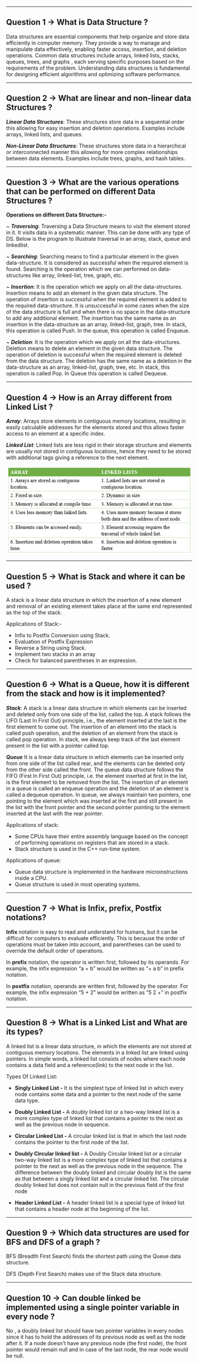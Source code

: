 <hr>

## Question 1 -> What is Data Structure ?

Data structures are essential components that help organize and store data efficiently in computer memory. They provide a way to manage and manipulate data effectively, enabling faster access, insertion, and deletion operations.
Common data structures include arrays, linked lists, stacks, queues, trees, and graphs , each serving specific purposes based on the requirements of the problem. Understanding data structures is fundamental for designing efficient algorithms and optimizing software performance.

<hr>

## Question 2 -> What are linear and non-linear data Structures ?

***Linear Data Structures***: These structures store data in a sequential order this allowing for easy insertion and deletion operations. Examples include arrays, linked lists, and queues.

***Non-Linear Data Structures***: These structures store data in a hierarchical or interconnected manner this allowing for more complex relationships between data elements. Examples include trees, graphs, and hash tables.

<hr>

## Question 3 -> What are the various operations that can be performed on different Data Structures ?

**Operations on different Data Structure:-**

~ ***Traversing***: Traversing a Data Structure means to visit the element stored in it. It visits data in a systematic manner. This can be done with any type of DS. 
Below is the program to illustrate traversal in an array, stack, queue and linkedlist.

~ ***Searching***: Searching means to find a particular element in the given data-structure. It is considered as successful when the required element is found. Searching is the operation which we can performed on data-structures like array, linked-list, tree, graph, etc.

~ ***Insertion***: It is the operation which we apply on all the data-structures. Insertion means to add an element in the given data structure. The operation of insertion is successful when the required element is added to the required data-structure. It is unsuccessful in some cases when the size of the data structure is full and when there is no space in the data-structure to add any additional element. The insertion has the same name as an insertion in the data-structure as an array, linked-list, graph, tree. In stack, this operation is called Push. In the queue, this operation is called Enqueue.

~ ***Deletion***: It is the operation which we apply on all the data-structures. Deletion means to delete an element in the given data structure. The operation of deletion is successful when the required element is deleted from the data structure. The deletion has the same name as a deletion in the data-structure as an array, linked-list, graph, tree, etc. In stack, this operation is called Pop. In Queue this operation is called Dequeue.

<hr>

## Question 4 -> How is an Array different from Linked List ?

***Array***: Arrays store elements in contiguous memory locations, resulting in easily calculable addresses for the elements stored and this allows faster access to an element at a specific index.

***Linked List***: Linked lists are less rigid in their storage structure and elements are usually not stored in contiguous locations, hence they need to be stored with additional tags giving a reference to the next element. 

<img src='./images/img1.png' height=240px width='auto'>

<hr>

## Question 5 -> What is Stack and where it can be used ? 

A stack is a linear data structure in which the insertion of a new element and removal of an existing element takes place at the same end represented as the top of the stack.

Applications of Stack:-
* Infix to Postfix Conversion using Stack.
* Evaluation of Postfix Expression
* Reverse a String using Stack.
* Implement two stacks in an array
* Check for balanced parentheses in an expression. 


<hr>

## Question 6 -> What is a Queue, how it is different from the stack and how is it implemented? 

***Stack***: A stack is a linear data structure in which elements can be inserted and deleted only from one side of the list, called the top. A stack follows the LIFO (Last In First Out) principle, i.e., the element inserted at the last is the first element to come out. The insertion of an element into the stack is called push operation, and the deletion of an element from the stack is called pop operation. In stack, we always keep track of the last element present in the list with a pointer called top.

***Queue***  It is a linear data structure in which elements can be inserted only from one side of the list called rear, and the elements can be deleted only from the other side called the front. The queue data structure follows the FIFO (First In First Out) principle, i.e. the element inserted at first in the list, is the first element to be removed from the list. The insertion of an element in a queue is called an enqueue operation and the deletion of an element is called a dequeue operation. In queue, we always maintain two pointers, one pointing to the element which was inserted at the first and still present in the list with the front pointer and the second pointer pointing to the element inserted at the last with the rear pointer.

Applications of stack:
* Some CPUs have their entire assembly language based on the concept of performing operations on registers that are stored in a stack.
* Stack structure is used in the C++ run-time system.

Applications of queue:
* Queue data structure is implemented in the hardware microinstructions inside a CPU.
* Queue structure is used in most operating systems.

<hr>

## Question 7 -> What is Infix, prefix, Postfix notations?

**Infix** notation is easy to read and understand for humans, but it can be difficult for computers to evaluate efficiently. This is because the order of operations must be taken into account, and parentheses can be used to override the default order of operations.

In **prefix** notation, the operator is written first, followed by its operands. For example, the infix expression “a + b” would be written as “+ a b” in prefix notation.

In **postfix** notation, operands are written first, followed by the operator. For example, the infix expression “5 + 2” would be written as “5 2 +” in postfix notation.


<hr>

## Question 8 -> What is a Linked List and What are its types? 

A linked list is a linear data structure, in which the elements are not stored at contiguous memory locations. The elements in a linked list are linked using pointers. In simple words, a linked list consists of nodes where each node contains a data field and a reference(link) to the next node in the list. 

Types Of Linked List:
* **Singly Linked List -**
It is the simplest type of linked list in which every node contains some data and a pointer to the next node of the same data type. 

*  **Doubly Linked List -**
A doubly linked list or a two-way linked list is a more complex type of linked list that contains a pointer to the next as well as the previous node in sequence. 

*  **Circular Linked List -**
A circular linked list is that in which the last node contains the pointer to the first node of the list. 

*  **Doubly Circular linked list -**
A Doubly Circular linked list or a circular two-way linked list is a more complex type of linked list that contains a pointer to the next as well as the previous node in the sequence. The difference between the doubly linked and circular doubly list is the same as that between a singly linked list and a circular linked list. The circular doubly linked list does not contain null in the previous field of the first node

* **Header Linked List -**
A header linked list is a special type of linked list that contains a header node at the beginning of the list. 


<hr>

## Question 9 -> Which data structures are used for BFS and DFS of a graph ?

BFS (Breadth First Search) finds the shortest path using the Queue data structure.

DFS (Depth First Search) makes use of the Stack data structure.


<hr>

## Question 10 -> Can double linked be implemented using a single pointer variable in every node ?

No , a doubly linked list should have two pointer variables in every nodes since it has to hold the addresses of its previous node as well as the node after it. If a node doesn't have any previous node (the first node), the front pointer would remain null and in case of the last node, the rear node would be null.
